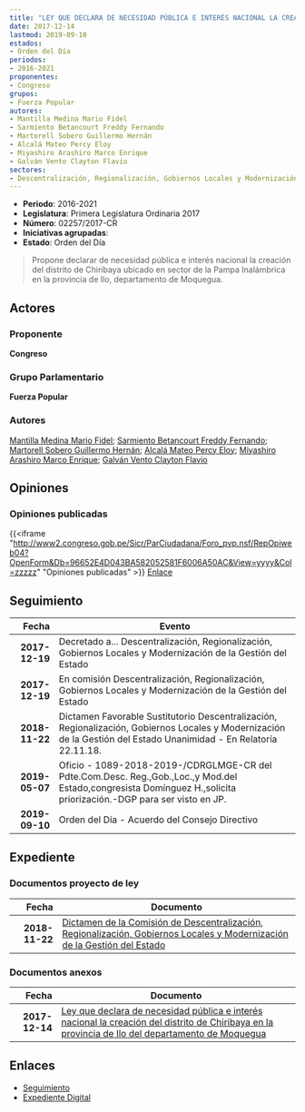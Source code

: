 ```yaml
---
title: "LEY QUE DECLARA DE NECESIDAD PÚBLICA E INTERÉS NACIONAL LA CREACIÓN DEL DISTRITO DE CHIRIBAYA EN LA PROVINCIA DE ILO DEL DEPARTAMENTO DE MOQUEGUA"
date: 2017-12-14
lastmod: 2019-09-10
estados:
- Orden del Día
periodos:
- 2016-2021
proponentes:
- Congreso
grupos:
- Fuerza Popular
autores:
- Mantilla Medina Mario Fidel
- Sarmiento Betancourt Freddy Fernando
- Martorell Sobero Guillermo Hernán
- Alcalá Mateo Percy Eloy
- Miyashiro Arashiro Marco Enrique
- Galván Vento Clayton Flavio
sectores:
- Descentralización, Regionalización, Gobiernos Locales y Modernización de la Gestión del Estado
---
```

- **Periodo**: 2016-2021
- **Legislatura**: Primera Legislatura Ordinaria 2017
- **Número**: 02257/2017-CR
- **Iniciativas agrupadas**: 
- **Estado**: Orden del Día

> Propone declarar de necesidad pública e interés nacional la creación del distrito de Chiribaya ubicado en sector de la Pampa Inalámbrica en la provincia de Ilo, departamento de Moquegua.


## Actores

### Proponente

**Congreso**

### Grupo Parlamentario

**Fuerza Popular**

### Autores

[Mantilla Medina Mario Fidel](mailto:mailto:mmantilla@congreso.gob.pe); [Sarmiento Betancourt Freddy Fernando](mailto:mailto:fsarmiento@congreso.gob.pe); [Martorell Sobero Guillermo Hernán](mailto:mailto:gmartorell@congreso.gob.pe); [Alcalá Mateo Percy Eloy](mailto:mailto:palcala@congreso.gob.pe); [Miyashiro Arashiro Marco Enrique](mailto:mailto:mmiyashiro@congreso.gob.pe); [Galván Vento Clayton Flavio](mailto:mailto:cgalvan@congreso.gob.pe)

## Opiniones

### Opiniones publicadas

{{<iframe "http://www2.congreso.gob.pe/Sicr/ParCiudadana/Foro_pvp.nsf/RepOpiweb04?OpenForm&Db=96652E4D043BA582052581F6006A50AC&View=yyyy&Col=zzzzz" "Opiniones publicadas" >}}
[Enlace](http://www2.congreso.gob.pe/Sicr/ParCiudadana/Foro_pvp.nsf/RepOpiweb04?OpenForm&Db=96652E4D043BA582052581F6006A50AC&View=yyyy&Col=zzzzz)


## Seguimiento

| Fecha | Evento |
|------:|--------|
| **2017-12-19** | Decretado a... Descentralización, Regionalización, Gobiernos Locales y Modernización de la Gestión del Estado |
| **2017-12-19** | En comisión Descentralización, Regionalización, Gobiernos Locales y Modernización de la Gestión del Estado |
| **2018-11-22** | Dictamen Favorable Sustitutorio Descentralización, Regionalización, Gobiernos Locales y Modernización de la Gestión del Estado Unanimidad - En Relatoría 22.11.18. |
| **2019-05-07** | Oficio - 1089-2018-2019-/CDRGLMGE-CR del Pdte.Com.Desc. Reg.,Gob.,Loc.,y Mod.del Estado,congresista Domínguez H.,solicita priorización.-DGP para ser visto en JP. |
| **2019-09-10** | Orden del Día - Acuerdo del Consejo Directivo |

## Expediente

### Documentos proyecto de ley

| Fecha | Documento |
|------:|-----------|
| **2018-11-22** | [Dictamen de la Comisión de Descentralización, Regionalización, Gobiernos Locales y Modernización de la Gestión del Estado](http://www.leyes.congreso.gob.pe/Documentos/2016_2021/Dictamenes/Proyectos_de_Ley/02257DC08MAY20181122.pdf) |

### Documentos anexos

| Fecha | Documento |
|------:|-----------|
| **2017-12-14** | [Ley que declara de necesidad pública e interés nacional la creación del distrito de Chiribaya en la provincia de Ilo del departamento de Moquegua](http://www.leyes.congreso.gob.pe/Documentos/2016_2021/Proyectos_de_Ley_y_de_Resoluciones_Legislativas/PL0225720171214..pdf) |

## Enlaces

- [Seguimiento](http://www2.congreso.gob.pe/Sicr/TraDocEstProc/CLProLey2016.nsf/f7fff46988ca05b1052578e100829cc7/c95f3bc130eb60ac052581f6005b7659?OpenDocument)
- [Expediente Digital](http://www2.congreso.gob.pe/Sicr/TraDocEstProc/CLProLey2016.nsf/f7fff46988ca05b1052578e100829cc7/c95f3bc130eb60ac052581f6005b7659?OpenDocument&Click=05257FB7005EB655.eb71d0cf91d8294e05256cdf006b5706/$Body/0.1C6C)

